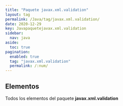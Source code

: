 ```yaml
---
title: "Paquete javax.xml.validation"
layout: tag
permalink: /Java/tag/javax.xml.validation/
date: 2020-12-29
key: Javapaquetejavax.xml.validation
sidebar: 
  nav: java
aside: 
  toc: true
pagination: 
  enabled: true
  tag: "javax.xml.validation"
  permalink: /:num/
---
```


<h2>Elementos</h2>
Todos los elementos del paquete <strong>javax.xml.validation</strong>
